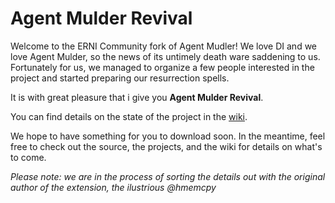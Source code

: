 # Agent Mulder Revival

Welcome to the ERNI Community fork of Agent Mudler! We love DI and we love Agent Mulder, so the news of its untimely death ware saddening to us. Fortunately for us, we managed to organize a few people interested in the project and started preparing our resurrection spells.

It is with great pleasure that i give you **Agent Mulder Revival**.

You can find details on the state of the project in the [wiki](https://github.com/ERNICommunity/AgentMulder/wiki/Status).

We hope to have something for you to download soon. In the meantime, feel free to check out the source, the projects, and the wiki for details on what's to come.

_Please note: we are in the process of sorting the details out with the original author of the extension, the ilustrious @hmemcpy_
